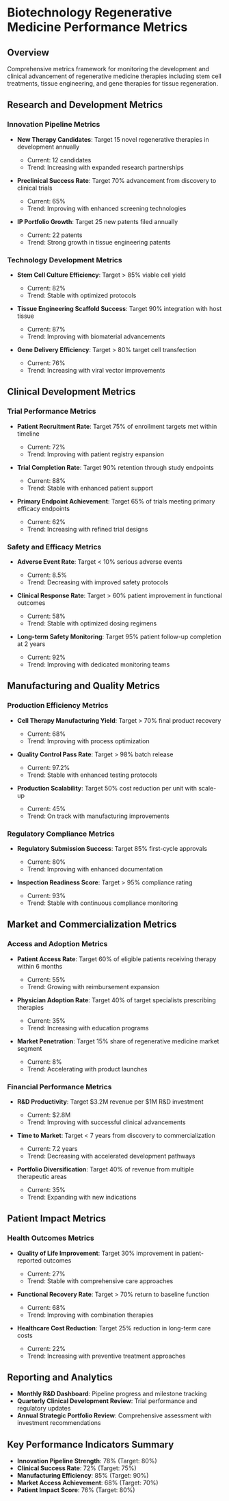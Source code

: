 # Biotechnology Regenerative Medicine Performance Metrics

## Overview
Comprehensive metrics framework for monitoring the development and clinical advancement of regenerative medicine therapies including stem cell treatments, tissue engineering, and gene therapies for tissue regeneration.

## Research and Development Metrics

### Innovation Pipeline Metrics
- **New Therapy Candidates**: Target 15 novel regenerative therapies in development annually
  - Current: 12 candidates
  - Trend: Increasing with expanded research partnerships

- **Preclinical Success Rate**: Target 70% advancement from discovery to clinical trials
  - Current: 65%
  - Trend: Improving with enhanced screening technologies

- **IP Portfolio Growth**: Target 25 new patents filed annually
  - Current: 22 patents
  - Trend: Strong growth in tissue engineering patents

### Technology Development Metrics
- **Stem Cell Culture Efficiency**: Target > 85% viable cell yield
  - Current: 82%
  - Trend: Stable with optimized protocols

- **Tissue Engineering Scaffold Success**: Target 90% integration with host tissue
  - Current: 87%
  - Trend: Improving with biomaterial advancements

- **Gene Delivery Efficiency**: Target > 80% target cell transfection
  - Current: 76%
  - Trend: Increasing with viral vector improvements

## Clinical Development Metrics

### Trial Performance Metrics
- **Patient Recruitment Rate**: Target 75% of enrollment targets met within timeline
  - Current: 72%
  - Trend: Improving with patient registry expansion

- **Trial Completion Rate**: Target 90% retention through study endpoints
  - Current: 88%
  - Trend: Stable with enhanced patient support

- **Primary Endpoint Achievement**: Target 65% of trials meeting primary efficacy endpoints
  - Current: 62%
  - Trend: Increasing with refined trial designs

### Safety and Efficacy Metrics
- **Adverse Event Rate**: Target < 10% serious adverse events
  - Current: 8.5%
  - Trend: Decreasing with improved safety protocols

- **Clinical Response Rate**: Target > 60% patient improvement in functional outcomes
  - Current: 58%
  - Trend: Stable with optimized dosing regimens

- **Long-term Safety Monitoring**: Target 95% patient follow-up completion at 2 years
  - Current: 92%
  - Trend: Improving with dedicated monitoring teams

## Manufacturing and Quality Metrics

### Production Efficiency Metrics
- **Cell Therapy Manufacturing Yield**: Target > 70% final product recovery
  - Current: 68%
  - Trend: Improving with process optimization

- **Quality Control Pass Rate**: Target > 98% batch release
  - Current: 97.2%
  - Trend: Stable with enhanced testing protocols

- **Production Scalability**: Target 50% cost reduction per unit with scale-up
  - Current: 45%
  - Trend: On track with manufacturing improvements

### Regulatory Compliance Metrics
- **Regulatory Submission Success**: Target 85% first-cycle approvals
  - Current: 80%
  - Trend: Improving with enhanced documentation

- **Inspection Readiness Score**: Target > 95% compliance rating
  - Current: 93%
  - Trend: Stable with continuous compliance monitoring

## Market and Commercialization Metrics

### Access and Adoption Metrics
- **Patient Access Rate**: Target 60% of eligible patients receiving therapy within 6 months
  - Current: 55%
  - Trend: Growing with reimbursement expansion

- **Physician Adoption Rate**: Target 40% of target specialists prescribing therapies
  - Current: 35%
  - Trend: Increasing with education programs

- **Market Penetration**: Target 15% share of regenerative medicine market segment
  - Current: 8%
  - Trend: Accelerating with product launches

### Financial Performance Metrics
- **R&D Productivity**: Target $3.2M revenue per $1M R&D investment
  - Current: $2.8M
  - Trend: Improving with successful clinical advancements

- **Time to Market**: Target < 7 years from discovery to commercialization
  - Current: 7.2 years
  - Trend: Decreasing with accelerated development pathways

- **Portfolio Diversification**: Target 40% of revenue from multiple therapeutic areas
  - Current: 35%
  - Trend: Expanding with new indications

## Patient Impact Metrics

### Health Outcomes Metrics
- **Quality of Life Improvement**: Target 30% improvement in patient-reported outcomes
  - Current: 27%
  - Trend: Stable with comprehensive care approaches

- **Functional Recovery Rate**: Target > 70% return to baseline function
  - Current: 68%
  - Trend: Improving with combination therapies

- **Healthcare Cost Reduction**: Target 25% reduction in long-term care costs
  - Current: 22%
  - Trend: Increasing with preventive treatment approaches

## Reporting and Analytics
- **Monthly R&D Dashboard**: Pipeline progress and milestone tracking
- **Quarterly Clinical Development Review**: Trial performance and regulatory updates
- **Annual Strategic Portfolio Review**: Comprehensive assessment with investment recommendations

## Key Performance Indicators Summary
- **Innovation Pipeline Strength**: 78% (Target: 80%)
- **Clinical Success Rate**: 72% (Target: 75%)
- **Manufacturing Efficiency**: 85% (Target: 90%)
- **Market Access Achievement**: 68% (Target: 70%)
- **Patient Impact Score**: 76% (Target: 80%)
